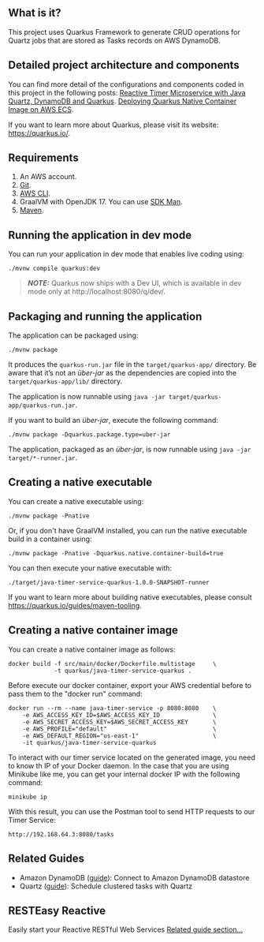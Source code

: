 ## What is it?
This project uses Quarkus Framework to generate CRUD operations for Quartz jobs that are stored as Tasks records on AWS DynamoDB.

## Detailed project architecture and components
You can find more detail of the configurations and components coded in this project in the following posts:
[Reactive Timer Microservice with Java Quartz, DynamoDB and Quarkus](https://aosolorzano.medium.com/reactive-timer-microservice-with-java-quartz-dynamodb-and-quarkus-bb4cf6e0dc23).
[Deploying Quarkus Native Container Image on AWS ECS]().

If you want to learn more about Quarkus, please visit its website: https://quarkus.io/.

## Requirements
1. An AWS account.
2. [Git](https://git-scm.com/downloads).
3. [AWS CLI](https://docs.aws.amazon.com/cli/latest/userguide/getting-started-install.html).
4. GraalVM with OpenJDK 17. You can use [SDK Man](https://sdkman.io/install).
5. [Maven](https://maven.apache.org/download.cgi).

## Running the application in dev mode
You can run your application in dev mode that enables live coding using:
```shell script
./mvnw compile quarkus:dev
```
> **_NOTE:_**  Quarkus now ships with a Dev UI, which is available in dev mode only at http://localhost:8080/q/dev/.

## Packaging and running the application
The application can be packaged using:
```shell script
./mvnw package
```
It produces the `quarkus-run.jar` file in the `target/quarkus-app/` directory.
Be aware that it’s not an _über-jar_ as the dependencies are copied into the `target/quarkus-app/lib/` directory.

The application is now runnable using `java -jar target/quarkus-app/quarkus-run.jar`.

If you want to build an _über-jar_, execute the following command:
```shell script
./mvnw package -Dquarkus.package.type=uber-jar
```
The application, packaged as an _über-jar_, is now runnable using `java -jar target/*-runner.jar`.

## Creating a native executable
You can create a native executable using: 
```shell script
./mvnw package -Pnative
```
Or, if you don't have GraalVM installed, you can run the native executable build in a container using: 
```shell script
./mvnw package -Pnative -Dquarkus.native.container-build=true
```
You can then execute your native executable with: 
```
./target/java-timer-service-quarkus-1.0.0-SNAPSHOT-runner
```
If you want to learn more about building native executables, please consult https://quarkus.io/guides/maven-tooling.

## Creating a native container image
You can create a native container image as follows:
```shell script
docker build -f src/main/docker/Dockerfile.multistage     \
             -t quarkus/java-timer-service-quarkus .
```
Before execute our docker container, export your AWS credential before to pass them to the "docker run" command:
```shell script
docker run --rm --name java-timer-service -p 8080:8080    \
    -e AWS_ACCESS_KEY_ID=$AWS_ACCESS_KEY_ID               \
    -e AWS_SECRET_ACCESS_KEY=$AWS_SECRET_ACCESS_KEY       \
    -e AWS_PROFILE="default"                              \
    -e AWS_DEFAULT_REGION="us-east-1"                     \
    -it quarkus/java-timer-service-quarkus
```
To interact with our timer service located on the generated image, you need to know th IP of your Docker daemon. 
In the case that you are using Minikube like me, you can get your internal docker IP with the following command:
```
minikube ip
```
With this result, you can use the Postman tool to send HTTP requests to our Timer Service:
```
http://192.168.64.3:8080/tasks
```

## Related Guides
- Amazon DynamoDB ([guide](https://quarkiverse.github.io/quarkiverse-docs/quarkus-amazon-services/dev/amazon-dynamodb.html)): Connect to Amazon DynamoDB datastore
- Quartz ([guide](https://quarkus.io/guides/quartz)): Schedule clustered tasks with Quartz

## RESTEasy Reactive
Easily start your Reactive RESTful Web Services
[Related guide section...](https://quarkus.io/guides/getting-started-reactive#reactive-jax-rs-resources)
